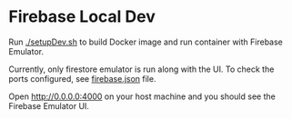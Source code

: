 # Firebase Local Dev 

Run [./setupDev.sh](setupDev.sh) to build Docker image and run container with Firebase Emulator.

Currently, only firestore emulator is run along with the UI. To check the ports configured, see [firebase.json](firebase/firebase.json) file.

Open http://0.0.0.0:4000 on your host machine and you should see the Firebase Emulator UI.

  